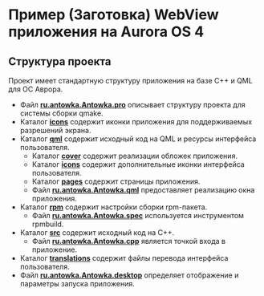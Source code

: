 # Пример (Заготовка) WebView приложения на Aurora OS 4

## Структура проекта

Проект имеет стандартную структуру приложения на базе C++ и QML для ОС Аврора.

* Файл **[ru.antowka.Antowka.pro](ru.antowka.Antowka.pro)** описывает структуру проекта для системы сборки qmake.
* Каталог **[icons](icons)** содержит иконки приложения для поддерживаемых разрешений экрана.
* Каталог **[qml](qml)** содержит исходный код на QML и ресурсы интерфейса пользователя.
    * Каталог **[cover](qml/cover)** содержит реализации обложек приложения.
    * Каталог **[icons](qml/icons)** содержит дополнительные иконки интерфейса пользователя.
    * Каталог **[pages](qml/pages)** содержит страницы приложения.
  * Файл **[ru.antowka.Antowka.qml](qml/ru.antowka.Antowka.qml)** предоставляет реализацию окна приложения.
* Каталог **[rpm](rpm)** содержит настройки сборки rpm-пакета.
  * Файл **[ru.antowka.Antowka.spec](rpm/ru.antowka.Antowka.spec)** используется инструментом rpmbuild.
* Каталог **[src](src)** содержит исходный код на C++.
  * Файл **[ru.antowka.Antowka.cpp](src/ru.antowka.Antowka.cpp)** является точкой входа в приложение.
* Каталог **[translations](translations)** содержит файлы перевода интерфейса пользователя.
* Файл **[ru.antowka.Antowka.desktop](ru.antowka.Antowka.desktop)** определяет отображение и параметры запуска приложения.


